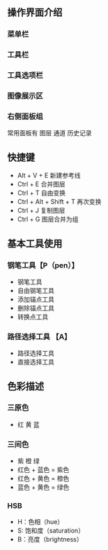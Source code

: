 ## 操作界面介绍
### 菜单栏
### 工具栏
### 工具选项栏
### 图像展示区
### 右侧面板组
常用面板有 图层 通道 历史记录

## 快捷键
+ Alt + V + E 新建参考线
+ Ctrl + E    合并图层
+ Ctrl + T    自由变换
+ Ctrl + Alt + Shift + T 再次变换
+ Ctrl + J    复制图层
+ Ctrl + G    图层合并为组


## 基本工具使用

### 钢笔工具【P（pen）】
+ 钢笔工具
+ 自由钢笔工具
+ 添加锚点工具
+ 删除锚点工具
+ 转换点工具

### 路径选择工具 【A】
+ 路径选择工具
+ 直接选择工具

## 色彩描述

### 三原色
+ 红 黄 蓝

### 三间色
+ 紫 橙 绿
+ 红色 + 蓝色 = 紫色
+ 红色 + 黄色 = 橙色
+ 蓝色 + 黄色 = 绿色

### HSB
+ H：色相（hue）
+ S: 饱和度（saturation）
+ B：亮度（brightness）
